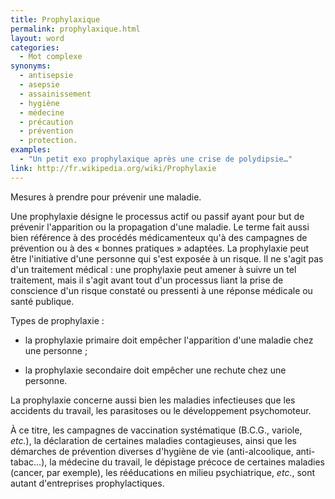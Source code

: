 ```yaml
---
title: Prophylaxique
permalink: prophylaxique.html
layout: word
categories:
  - Mot complexe
synonyms:
  - antisepsie
  - asepsie
  - assainissement
  - hygiène
  - médecine
  - précaution
  - prévention
  - protection.
examples:
  - "Un petit exo prophylaxique après une crise de polydipsie…"
link: http://fr.wikipedia.org/wiki/Prophylaxie
---
```


Mesures à prendre pour prévenir une maladie.

Une prophylaxie désigne le processus actif ou passif ayant pour but de prévenir l'apparition ou la propagation d'une maladie. Le terme fait aussi bien référence à des procédés médicamenteux qu'à des campagnes de prévention ou à des « bonnes pratiques » adaptées. La prophylaxie peut être l'initiative d'une personne qui s'est exposée à un risque. Il ne s'agit pas d'un traitement médical : une prophylaxie peut amener à suivre un tel traitement, mais il s'agit avant tout d'un processus liant la prise de conscience d'un risque constaté ou pressenti à une réponse médicale ou santé publique. 

Types de prophylaxie :


* la prophylaxie primaire doit empêcher l'apparition d'une maladie chez une personne ;

* la prophylaxie secondaire doit empêcher une rechute chez une personne.

La prophylaxie concerne aussi bien les maladies infectieuses que les accidents du travail, les parasitoses ou le développement psychomoteur.

À ce titre, les campagnes de vaccination systématique (B.C.G., variole, *etc.*), la déclaration de certaines maladies contagieuses, ainsi que les démarches de prévention diverses d'hygiène de vie (anti-alcoolique, anti-tabac…), la médecine du travail, le dépistage précoce de certaines maladies (cancer, par exemple), les rééducations en milieu psychiatrique, *etc.*, sont autant d'entreprises prophylactiques.

